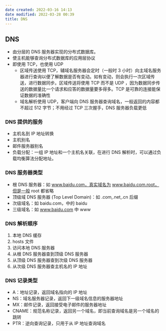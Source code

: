 ```yaml
---
date created: 2022-03-16 14:13
date modified: 2022-03-28 00:39
title: DNS
---
```

## DNS
- 由分层的 DNS 服务器实现的分布式数据库。
- 使主机能够查询分布式数据库的应用层协议
- 即使用 TCP，也使用 UDP
	- 区域传送使用 TCP，辅域名服务器会定时（一般时 3 小时）向主域名服务器进行查询以便了解数据是否有变动。如有变动，则会执行一次区域传送，进行数据同步。区域传送将使用 TCP 而不是 UDP ，因为数据同步传送的数据量比一个请求和应答的数据量要多得多。TCP 是可靠的连接能保证数据的准确性
	- 域名解析使用 UDP，客户端向 DNS 服务器查询域名，一般返回的内容都不超过 512 字节；不用经过 TCP 三次握手，DNS 服务器负载更低

### DNS 提供的服务
- 主机名到 IP 地址转换
- 主机别名
- 邮件服务器别名
- 负载分配：一组 IP 地址和一个主机名关联，在进行 DNS 解析时，可以通过负载均衡算法分配地址。


### DNS 服务器类型
- 根 DNS 服务器：如 www.baidu.com，真实域名为 www.baidu.com.root，但是一般 root 都省略
- 顶级域 DNS 服务器 (Top Level Domain)：如 .com,.net,.cn 后缀
- 次级域名：如 baidu.com，中的 baidu
- 三级域名：如 www.baidu.com 中 www

### DNS 解析顺序
1. 本地 DNS 缓存
2. hosts 文件
3. 访问本地 DNS 服务器
4. 从根 DNS 服务器查到顶级 DNS 服务器
5. 从顶级 DNS 服务器查到次级 DNS 服务器
6. 从次级 DNS 服务器查主机名的 IP 地址

### DNS 记录类型
- A：地址记录，返回域名指向的 IP 地址
- NS：域名服务器记录，返回下一级域名信息的服务器地址
- MX：邮件记录，返回接受电子邮件的服务器地址
- CNAME：规范名称记录，返回另一个域名，即当前查询域名是另一个域名的跳转
- PTR：逆向查询记录，只用于从 IP 地址查询域名